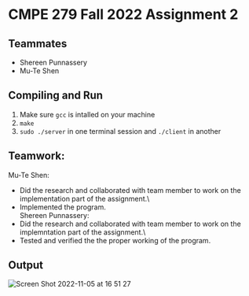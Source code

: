# CMPE 279 Fall 2022 Assignment 2
## Teammates
- Shereen Punnassery
- Mu-Te Shen

## Compiling and Run
1. Make sure `gcc` is intalled on your machine
2. `make`
3. `sudo ./server` in one terminal session and `./client` in another

## Teamwork:
Mu-Te Shen:
* Did the research and collaborated with team member to work on the implementation part of the assignment.\
* Implemented the program.\
Shereen Punnassery: 
* Did the research and collaborated with team member to work on the implemntation part of the assignment.\
* Tested and verified the the proper working of the program.

## Output 
![Screen Shot 2022-11-05 at 16 51 27](https://user-images.githubusercontent.com/100324756/200147519-15088dc2-b103-464d-b60e-6e927210307f.png)
